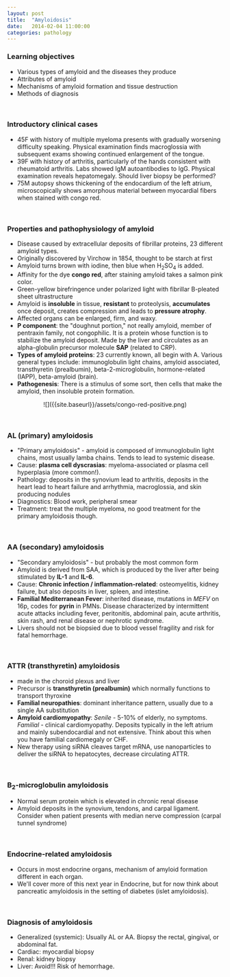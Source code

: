 ```yaml
---
layout: post
title:  "Amyloidosis"
date:   2014-02-04 11:00:00
categories: pathology
---
```


### Learning objectives
- Various types of amyloid and the diseases they produce
- Attributes of amyloid
- Mechanisms of amyloid formation and tissue destruction
- Methods of diagnosis

<span><br></span>

### Introductory clinical cases
- 45F with history of multiple myeloma presents with gradually worsening difficulty speaking. Physical examination finds macroglossia with subsequent exams showing continued enlargement of the tongue.
- 39F with history of arthritis, particularly of the hands consistent with rheumatoid arthritis. Labs showed IgM autoantibodies to IgG. Physical examination reveals hepatomegaly. Should liver biopsy be performed?
- 75M autopsy shows thickening of the endocardium of the left atrium, microscopically shows amorphous material between myocardial fibers when stained with congo red.

<span><br></span>

### Properties and pathophysiology of amyloid 
- Disease caused by extracellular deposits of fibrillar proteins, 23 different amyloid types.
- Originally discovered by Virchow in 1854, thought to be starch at first
- Amyloid turns brown with iodine, then blue when H<sub>2</sub>SO<sub>4</sub> is added.
- Affinity for the dye **congo red**, after staining amyloid takes a salmon pink color.
- Green-yellow birefringence under polarized light with fibrillar B-pleated sheet ultrastructure 
- Amyloid is **insoluble** in tissue, **resistant** to proteolysis, **accumulates** once deposit, creates compression and leads to **pressure atrophy**. 
- Affected organs can be enlarged, firm, and waxy.
- **P component**: the "doughnut portion," not really amyloid, member of pentraxin family, not congophilic. It is a protein whose function is to stabilize the amyloid deposit. Made by the liver and circulates as an alpha-globulin precursor molecule **SAP** (related to CRP).
- **Types of amyloid proteins**: 23 currently known, all begin with A. Various general types include: immunoglobulin light chains, amyloid associated, transthyretin (prealbumin), beta-2-microglobulin, hormone-related (IAPP), beta-amyloid (brain).
- **Pathogenesis**: There is a stimulus of some sort, then cells that make the amyloid, then insoluble protein formation.

<div style="text-align:center;" markdown="1">
![]({{site.baseurl}}/assets/congo-red-positive.png)
</div>

<span><br></span>

### AL (primary) amyloidosis
- "Primary amyloidosis" - amyloid is composed of immunoglobulin light chains, most usually lamba chains. Tends to lead to systemic disease. 
- Cause: **plasma cell dyscrasias**: myeloma-associated or plasma cell hyperplasia (more common!). 
- Pathology: deposits in the synovium lead to arthritis, deposits in the heart lead to heart failure and arrhythmia, macroglossia, and skin producing nodules
- Diagnostics: Blood work, peripheral smear
- Treatment: treat the multiple myeloma, no good treatment for the primary amyloidosis though.

<span><br></span>

### AA (secondary) amyloidosis
- "Secondary amyloidosis" - but probably the most common form
- Amyloid is derived from SAA, which is produced by the liver after being stimulated by **IL-1** and **IL-6**.
- Cause: **Chronic infection / inflammation-related**: osteomyelitis, kidney failure, but also deposits in liver, spleen, and intestine.
- **Familial Mediterranean Fever**: inherited disease, mutations in *MEFV* on 16p, codes for **pyrin** in PMNs. Disease characterized by intermittent acute attacks including fever, peritonitis, abdominal pain, acute arthritis, skin rash, and renal disease or nephrotic syndrome.
- Livers should not be biopsied due to blood vessel fragility and risk for fatal hemorrhage.

<span><br></span>

### ATTR (transthyretin) amyloidosis
- made in the choroid plexus and liver
- Precursor is **transthyretin (prealbumin)** which normally functions to transport thyroxine
- **Familial neuropathies**: dominant inheritance pattern, usually due to a single AA substitution
- **Amyloid cardiomyopathy**: *Senile* - 5-10% of elderly, no symptoms. *Familial* - clinical cardiomyopathy. Deposits typically in the left atrium and mainly subendocardial and not extensive. Think about this when you have familial cardiomegaly or CHF.
- New therapy using siRNA cleaves target mRNA, use nanoparticles to deliver the siRNA to hepatocytes, decrease circulating ATTR.

<span><br></span>

### B<sub>2</sub>-microglobulin amyloidosis
- Normal serum protein which is elevated in chronic renal disease
- Amyloid deposits in the synovium, tendons, and carpal ligament. Consider when patient presents with median nerve compression (carpal tunnel syndrome)

<span><br></span>

### Endocrine-related amyloidosis
- Occurs in most endocrine organs, mechanism of amyloid formation different in each organ.
- We'll cover more of this next year in Endocrine, but for now think about pancreatic amyloidosis in the setting of diabetes (islet amyloidosis).

<span><br></span>

### Diagnosis of amyloidosis
- Generalized (systemic): Usually AL or AA. Biopsy the rectal, gingival, or abdominal fat.
- Cardiac: myocardial biopsy
- Renal: kidney biopsy
- Liver: Avoid!!! Risk of hemorrhage. 